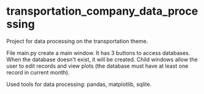 # transportation_company_data_processing
Project for data processing on the transportation theme. 

File main.py create a main window. It has 3 buttons to access databases. When the database doesn't exist, it will be created. 
Child windows allow the user to edit records and view plots (the database must have at least one record in current month).

Used tools for data processing: pandas, matplotlib, sqlite.
